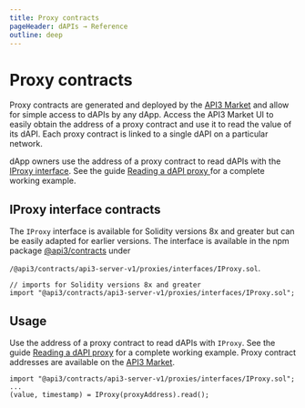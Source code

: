 ```yaml
---
title: Proxy contracts
pageHeader: dAPIs → Reference
outline: deep
---
```


<PageHeader/>

# Proxy contracts

Proxy contracts are generated and deployed by the
[API3 Market](https://market.api3.org) and allow for simple access to dAPIs by
any dApp. Access the API3 Market UI to easily obtain the address of a proxy
contract and use it to read the value of its dAPI. Each proxy contract is linked
to a single dAPI on a particular network.

dApp owners use the address of a proxy contract to read dAPIs with the
[IProxy interface](#iproxy-interface-contracts). See the guide
[Reading a dAPI proxy ](/dapis/guides/read-a-dapi/) for a complete working
example.

## IProxy interface contracts

The `IProxy` interface is available for Solidity versions 8x and greater but can
be easily adapted for earlier versions. The interface is available in the npm
package [@api3/contracts](https://www.npmjs.com/package/@api3/contracts) under

`/@api3/contracts/api3-server-v1/proxies/interfaces/IProxy.sol`.

```solidity
// imports for Solidity versions 8x and greater
import "@api3/contracts/api3-server-v1/proxies/interfaces/IProxy.sol";
```

## Usage

Use the address of a proxy contract to read dAPIs with `IProxy`. See the guide
[Reading a dAPI proxy](/dapis/guides/read-a-dapi/) for a complete working
example. Proxy contract addresses are available on the
[API3 Market](https://market.api3.org).

```solidity
import "@api3/contracts/api3-server-v1/proxies/interfaces/IProxy.sol";
...
(value, timestamp) = IProxy(proxyAddress).read();

```
